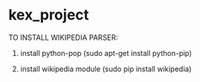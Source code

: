 kex_project
===========
TO INSTALL WIKIPEDIA PARSER:

1. install python-pop (sudo apt-get install python-pip)

2. install wikipedia module (sudo pip install wikipedia)
